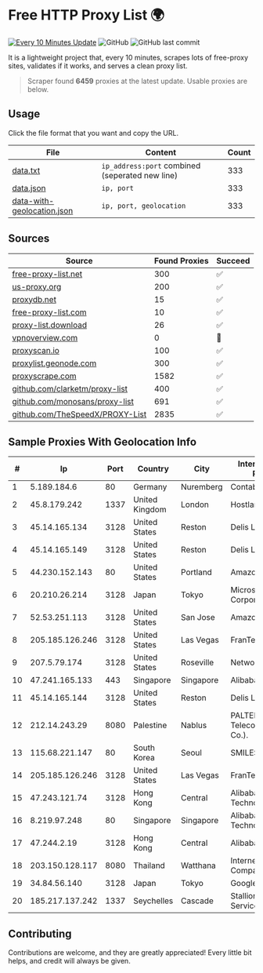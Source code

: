 
# Free HTTP Proxy List 🌍

[![Every 10 Minutes Update](https://github.com/mertguvencli/http-proxy-list/actions/workflows/main.yml/badge.svg?branch=main)](https://github.com/mertguvencli/http-proxy-list/actions/workflows/main.yml)
![GitHub](https://img.shields.io/github/license/mertguvencli/http-proxy-list)
![GitHub last commit](https://img.shields.io/github/last-commit/mertguvencli/http-proxy-list)

It is a lightweight project that, every 10 minutes, scrapes lots of free-proxy sites, validates if it works, and serves a clean proxy list.


> Scraper found **6459** proxies at the latest update. Usable proxies are below.

## Usage

Click the file format that you want and copy the URL.


|File|Content|Count|
|----|-------|-----|
|[data.txt](https://raw.githubusercontent.com/mertguvencli/http-proxy-list/main/proxy-list/data.txt)|`ip_address:port` combined (seperated new line)|333|
|[data.json](https://raw.githubusercontent.com/mertguvencli/http-proxy-list/main/proxy-list/data.json)|`ip, port`|333|
|[data-with-geolocation.json](https://raw.githubusercontent.com/mertguvencli/http-proxy-list/main/proxy-list/data-with-geolocation.json)|`ip, port, geolocation`|333|

## Sources

|Source|Found Proxies|Succeed|
|------|-------------|-------|
|[free-proxy-list.net](https://free-proxy-list.net)|300|✅|
|[us-proxy.org](https://www.us-proxy.org)|200|✅|
|[proxydb.net](http://proxydb.net)|15|✅|
|[free-proxy-list.com](https://free-proxy-list.com/?page=&port=&type%5B%5D=http&type%5B%5D=https&up_time=0&search=Search)|10|✅|
|[proxy-list.download](https://www.proxy-list.download/HTTP)|26|✅|
|[vpnoverview.com](https://vpnoverview.com/privacy/anonymous-browsing/free-proxy-servers)|0|🚫|
|[proxyscan.io](https://www.proxyscan.io)|100|✅|
|[proxylist.geonode.com](https://proxylist.geonode.com/api/proxy-list?limit=300&page=1&sort_by=lastChecked&sort_type=desc&protocols=http,https)|300|✅|
|[proxyscrape.com](https://api.proxyscrape.com/v2/?request=displayproxies&protocol=http&timeout=10000&country=all&ssl=all&anonymity=all)|1582|✅|
|[github.com/clarketm/proxy-list](https://raw.githubusercontent.com/clarketm/proxy-list/master/proxy-list-raw.txt)|400|✅|
|[github.com/monosans/proxy-list](https://raw.githubusercontent.com/monosans/proxy-list/main/proxies/http.txt)|691|✅|
|[github.com/TheSpeedX/PROXY-List](https://raw.githubusercontent.com/TheSpeedX/PROXY-List/master/http.txt)|2835|✅|


## Sample Proxies With Geolocation Info

|#|Ip|Port|Country|City|Internet Service Provider|
|-|--|----|-------|----|-------------------------|
|1|5.189.184.6|80|Germany|Nuremberg|Contabo GmbH|
|2|45.8.179.242|1337|United Kingdom|London|Hostland LLC|
|3|45.14.165.134|3128|United States|Reston|Delis LLC|
|4|45.14.165.149|3128|United States|Reston|Delis LLC|
|5|44.230.152.143|80|United States|Portland|Amazon.com, Inc.|
|6|20.210.26.214|3128|Japan|Tokyo|Microsoft Corporation|
|7|52.53.251.113|3128|United States|San Jose|Amazon.com, Inc.|
|8|205.185.126.246|3128|United States|Las Vegas|FranTech Solutions|
|9|207.5.79.174|3128|United States|Roseville|Network Innovations|
|10|47.241.165.133|443|Singapore|Singapore|Alibaba.com LLC|
|11|45.14.165.144|3128|United States|Reston|Delis LLC|
|12|212.14.243.29|8080|Palestine|Nablus|PALTEL (Palestine Telecommunications Co.).|
|13|115.68.221.147|80|South Korea|Seoul|SMILESERV|
|14|205.185.126.246|3128|United States|Las Vegas|FranTech Solutions|
|15|47.243.121.74|3128|Hong Kong|Central|Alibaba (US) Technology Co., Ltd.|
|16|8.219.97.248|80|Singapore|Singapore|Alibaba (US) Technology Co., Ltd.|
|17|47.244.2.19|3128|Hong Kong|Central|Alibaba.com LLC|
|18|203.150.128.117|8080|Thailand|Watthana|Internet Thailand Company Ltd|
|19|34.84.56.140|3128|Japan|Tokyo|Google LLC|
|20|185.217.137.242|1337|Seychelles|Cascade|Stallion Network Services Limited|



## Contributing

Contributions are welcome, and they are greatly appreciated! Every
little bit helps, and credit will always be given.

